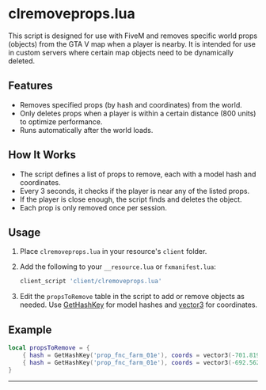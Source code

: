 # clremoveprops.lua

This script is designed for use with FiveM and removes specific world props (objects) from the GTA V map when a player is nearby. It is intended for use in custom servers where certain map objects need to be dynamically deleted.

## Features

- Removes specified props (by hash and coordinates) from the world.
- Only deletes props when a player is within a certain distance (800 units) to optimize performance.
- Runs automatically after the world loads.

## How It Works

- The script defines a list of props to remove, each with a model hash and coordinates.
- Every 3 seconds, it checks if the player is near any of the listed props.
- If the player is close enough, the script finds and deletes the object.
- Each prop is only removed once per session.

## Usage

1. Place `clremoveprops.lua` in your resource's `client` folder.
2. Add the following to your `__resource.lua` or `fxmanifest.lua`:

    ```lua
    client_script 'client/clremoveprops.lua'
    ```

3. Edit the `propsToRemove` table in the script to add or remove objects as needed. Use [GetHashKey](https://docs.fivem.net/natives/?_0xD24D37CC275948CC) for model hashes and [vector3](https://docs.fivem.net/docs/scripting-reference/vector3/) for coordinates.

## Example

```lua
local propsToRemove = {
    { hash = GetHashKey('prop_fnc_farm_01e'), coords = vector3(-701.8191, 985.1072, 236.9579), removed = false },
    { hash = GetHashKey('prop_fnc_farm_01e'), coords = vector3(-692.5625, 986.9385, 237.1908), removed = false }
}
```

---

